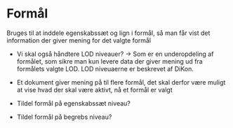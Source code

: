 # Formål

Bruges til at inddele egenskabssæt og lign i formål, så man får vist det information der giver mening for det valgte formål

- Vi skal også håndtere LOD niveauer? -> Som er en underopdeling af formålet, som sikre man kun levere data der giver mening ud fra formålets valgte LOD. LOD niveuaerne er beskrevet af DiKon.

- Et dokument giver mening på til flere formål, det skal derfor være muligt at vise hvad der skal være aktivt, nå et formål er valgt

- Tildel formål på egenskabssæt niveau?
- Tildel formål på begrebs niveau?
